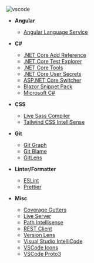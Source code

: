 ![vscode](https://user-images.githubusercontent.com/8418700/141991710-abede3b9-b1bf-43ea-af45-1e89111ba886.png)

* **Angular**
    * [Angular Language Service](https://marketplace.visualstudio.com/items?itemName=Angular.ng-template)

* **C#**
    * [.NET Core Add Reference](https://marketplace.visualstudio.com/items?itemName=adrianwilczynski.add-reference)
    * [.NET Core Test Explorer](https://marketplace.visualstudio.com/items?itemName=formulahendry.dotnet-test-explorer)
    * [.NET Core Tools](https://marketplace.visualstudio.com/items?itemName=formulahendry.dotnet)
    * [.NET Core User Secrets](https://marketplace.visualstudio.com/items?itemName=adrianwilczynski.user-secrets)
    * [ASP.NET Core Switcher](https://marketplace.visualstudio.com/items?itemName=adrianwilczynski.asp-net-core-switcher)
    * [Blazor Snippet Pack](https://marketplace.visualstudio.com/items?itemName=adrianwilczynski.blazor-snippet-pack)
    * [Microsoft C#](https://marketplace.visualstudio.com/items?itemName=ms-dotnettools.csharp)     

* **CSS**
    * [Live Sass Compiler](https://marketplace.visualstudio.com/items?itemName=glenn2223.live-sass)
    * [Tailwind CSS IntelliSense](https://marketplace.visualstudio.com/items?itemName=bradlc.vscode-tailwindcss)

* **Git**
    * [Git Graph](https://marketplace.visualstudio.com/items?itemName=mhutchie.git-graph)
    * [Git Blame](https://marketplace.visualstudio.com/items?itemName=waderyan.gitblame)
    * [GitLens](https://marketplace.visualstudio.com/items?itemName=eamodio.gitlens)
    
* **Linter/Formatter**
    * [ESLint](https://marketplace.visualstudio.com/items?itemName=dbaeumer.vscode-eslint)
    * [Prettier](https://marketplace.visualstudio.com/items?itemName=esbenp.prettier-vscode)

* **Misc**
   * [Coverage Gutters](https://marketplace.visualstudio.com/items?itemName=ryanluker.vscode-coverage-gutters)
   * [Live Server](https://marketplace.visualstudio.com/items?itemName=ritwickdey.LiveServer)
   * [Path Intellisense](https://marketplace.visualstudio.com/items?itemName=christian-kohler.path-intellisense)
   * [REST Client](https://marketplace.visualstudio.com/items?itemName=humao.rest-client)
   * [Version Lens](https://marketplace.visualstudio.com/items?itemName=pflannery.vscode-versionlens)
   * [Visual Studio IntelliCode](https://marketplace.visualstudio.com/items?itemName=VisualStudioExptTeam.vscodeintellicode)
   * [VSCode Icons](https://marketplace.visualstudio.com/items?itemName=vscode-icons-team.vscode-icons)
   * [VSCode Proto3](https://marketplace.visualstudio.com/items?itemName=zxh404.vscode-proto3)
    
    
